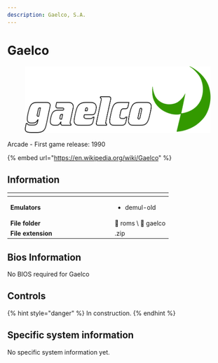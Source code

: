 ```yaml
---
description: Gaelco, S.A.
---
```


# Gaelco

<div align="left">

<figure><img src="https://raw.githubusercontent.com/fabricecaruso/es-theme-carbon/52ff37c9e265587d006945a2ba695b5a962b3a3d/art/logos/gaelco.svg" alt=""><figcaption></figcaption></figure>

</div>

Arcade - First game release: 1990

{% embed url="https://en.wikipedia.org/wiki/Gaelco" %}

## Information

<table data-header-hidden><thead><tr><th width="224"></th><th></th></tr></thead><tbody><tr><td><strong>Emulators</strong></td><td><ul><li>demul-old</li></ul></td></tr><tr><td><strong>File folder</strong></td><td><span data-gb-custom-inline data-tag="emoji" data-code="1f4c2">📂</span> roms \ <span data-gb-custom-inline data-tag="emoji" data-code="1f4c2">📂</span> gaelco</td></tr><tr><td><strong>File extension</strong></td><td>.zip</td></tr></tbody></table>

## Bios Information

No BIOS required for Gaelco

## Controls

{% hint style="danger" %}
In construction.
{% endhint %}

## Specific system information

No specific system information yet.
